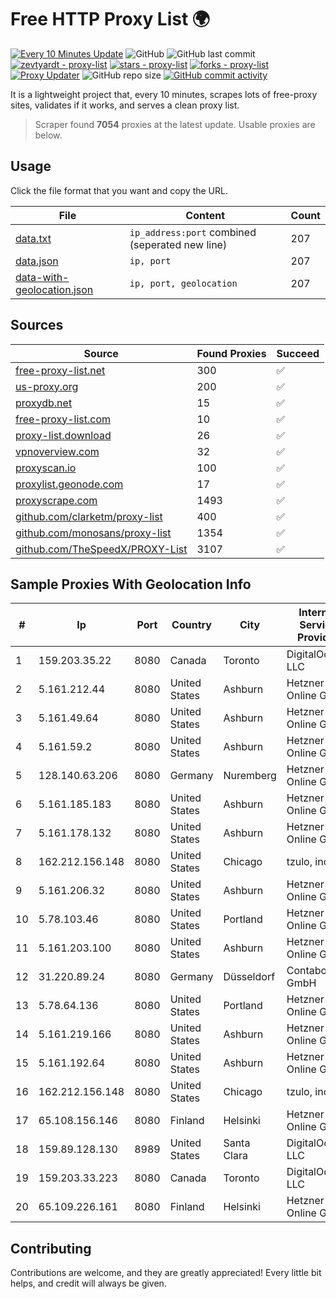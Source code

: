
# Free HTTP Proxy List 🌍

[![Every 10 Minutes Update](https://github.com/mertguvencli/http-proxy-list/actions/workflows/main.yml/badge.svg?branch=main)](https://github.com/mertguvencli/http-proxy-list/actions/workflows/main.yml)
![GitHub](https://img.shields.io/github/license/mertguvencli/http-proxy-list)
![GitHub last commit](https://img.shields.io/github/last-commit/mertguvencli/http-proxy-list)
[![zevtyardt - proxy-list](https://img.shields.io/static/v1?label=zevtyardt&message=proxy-list&color=blue&logo=github)](https://github.com/zevtyardt/proxy-list "Go to GitHub repo")
[![stars - proxy-list](https://img.shields.io/github/stars/zevtyardt/proxy-list?style=social)](https://github.com/zevtyardt/proxy-list)
[![forks - proxy-list](https://img.shields.io/github/forks/zevtyardt/proxy-list?style=social)](https://github.com/zevtyardt/proxy-list)
[![Proxy Updater](https://github.com/zevtyardt/proxy-list/workflows/Proxy%20Updater/badge.svg)](https://github.com/zevtyardt/proxy-list/actions?query=workflow:"Proxy+Updater")
![GitHub repo size](https://img.shields.io/github/repo-size/zevtyardt/proxy-list)
[![GitHub commit activity](https://img.shields.io/github/commit-activity/m/zevtyardt/proxy-list?logo=commits)](https://github.com/zevtyardt/proxy-list/commits/main)

It is a lightweight project that, every 10 minutes, scrapes lots of free-proxy sites, validates if it works, and serves a clean proxy list.

> Scraper found **7054** proxies at the latest update. Usable proxies are below.

## Usage

Click the file format that you want and copy the URL.

|File|Content|Count|
|----|-------|-----|
|[data.txt](https://raw.githubusercontent.com/mertguvencli/http-proxy-list/main/proxy-list/data.txt)|`ip_address:port` combined (seperated new line)|207|
|[data.json](https://raw.githubusercontent.com/mertguvencli/http-proxy-list/main/proxy-list/data.json)|`ip, port`|207|
|[data-with-geolocation.json](https://raw.githubusercontent.com/mertguvencli/http-proxy-list/main/proxy-list/data-with-geolocation.json)|`ip, port, geolocation`|207|

## Sources

|Source|Found Proxies|Succeed|
|------|-------------|-------|
|[free-proxy-list.net](https://free-proxy-list.net)|300|✅|
|[us-proxy.org](https://www.us-proxy.org)|200|✅|
|[proxydb.net](http://proxydb.net)|15|✅|
|[free-proxy-list.com](https://free-proxy-list.com/?page=&port=&type%5B%5D=http&type%5B%5D=https&up_time=0&search=Search)|10|✅|
|[proxy-list.download](https://www.proxy-list.download/HTTP)|26|✅|
|[vpnoverview.com](https://vpnoverview.com/privacy/anonymous-browsing/free-proxy-servers)|32|✅|
|[proxyscan.io](https://www.proxyscan.io)|100|✅|
|[proxylist.geonode.com](https://proxylist.geonode.com/api/proxy-list?limit=300&page=1&sort_by=lastChecked&sort_type=desc&protocols=http,https)|17|✅|
|[proxyscrape.com](https://api.proxyscrape.com/v2/?request=displayproxies&protocol=http&timeout=10000&country=all&ssl=all&anonymity=all)|1493|✅|
|[github.com/clarketm/proxy-list](https://raw.githubusercontent.com/clarketm/proxy-list/master/proxy-list-raw.txt)|400|✅|
|[github.com/monosans/proxy-list](https://raw.githubusercontent.com/monosans/proxy-list/main/proxies/http.txt)|1354|✅|
|[github.com/TheSpeedX/PROXY-List](https://raw.githubusercontent.com/TheSpeedX/PROXY-List/master/http.txt)|3107|✅|


## Sample Proxies With Geolocation Info

|#|Ip|Port|Country|City|Internet Service Provider|
|-|--|----|-------|----|-------------------------|
|1|159.203.35.22|8080|Canada|Toronto|DigitalOcean, LLC|
|2|5.161.212.44|8080|United States|Ashburn|Hetzner Online GmbH|
|3|5.161.49.64|8080|United States|Ashburn|Hetzner Online GmbH|
|4|5.161.59.2|8080|United States|Ashburn|Hetzner Online GmbH|
|5|128.140.63.206|8080|Germany|Nuremberg|Hetzner Online GmbH|
|6|5.161.185.183|8080|United States|Ashburn|Hetzner Online GmbH|
|7|5.161.178.132|8080|United States|Ashburn|Hetzner Online GmbH|
|8|162.212.156.148|8080|United States|Chicago|tzulo, inc.|
|9|5.161.206.32|8080|United States|Ashburn|Hetzner Online GmbH|
|10|5.78.103.46|8080|United States|Portland|Hetzner Online GmbH|
|11|5.161.203.100|8080|United States|Ashburn|Hetzner Online GmbH|
|12|31.220.89.24|8080|Germany|Düsseldorf|Contabo GmbH|
|13|5.78.64.136|8080|United States|Portland|Hetzner Online GmbH|
|14|5.161.219.166|8080|United States|Ashburn|Hetzner Online GmbH|
|15|5.161.192.64|8080|United States|Ashburn|Hetzner Online GmbH|
|16|162.212.156.148|8080|United States|Chicago|tzulo, inc.|
|17|65.108.156.146|8080|Finland|Helsinki|Hetzner Online GmbH|
|18|159.89.128.130|8989|United States|Santa Clara|DigitalOcean, LLC|
|19|159.203.33.223|8080|Canada|Toronto|DigitalOcean, LLC|
|20|65.109.226.161|8080|Finland|Helsinki|Hetzner Online GmbH|



## Contributing

Contributions are welcome, and they are greatly appreciated! Every
little bit helps, and credit will always be given.

